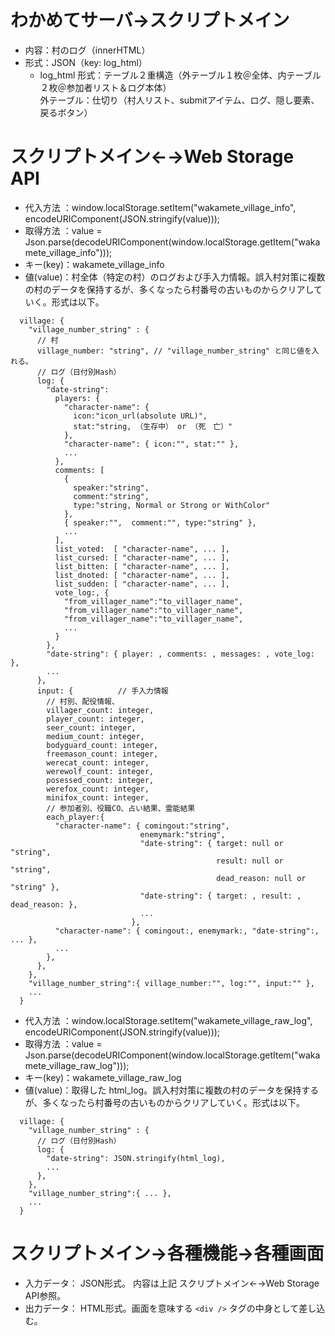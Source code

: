 # わかめてサーバ→スクリプトメイン

* 内容：村のログ（innerHTML）
* 形式：JSON（key: log_html）
    * log_html 形式：テーブル２重構造（外テーブル１枚＠全体、内テーブル２枚＠参加者リスト＆ログ本体）  
      外テーブル：仕切り（村人リスト、submitアイテム、ログ、隠し要素、戻るボタン）

# スクリプトメイン←→Web Storage API

* 代入方法 ：window.localStorage.setItem("wakamete_village_info", encodeURIComponent(JSON.stringify(value)));
* 取得方法 ：value = Json.parse(decodeURIComponent(window.localStorage.getItem("wakamete_village_info")));
* キー(key)：wakamete_village_info
* 値(value)：村全体（特定の村）のログおよび手入力情報。誤入村対策に複数の村のデータを保持するが、多くなったら村番号の古いものからクリアしていく。形式は以下。
```
  village: {
    "village_number_string" : {  
      // 村
      village_number: "string", // "village_number_string" と同じ値を入れる。
      // ログ（日付別Hash）
      log: {
        "date-string":
          players: {
            "character-name": {
              icon:"icon_url(absolute URL)", 
              stat:"string, （生存中） or （死　亡）" 
            },
            "character-name": { icon:"", stat:"" },
            ...
          },
          comments: [
            {
              speaker:"string",
              comment:"string",
              type:"string, Normal or Strong or WithColor"
            },
            { speaker:"",  comment:"", type:"string" },
            ...
          ],
          list_voted:  [ "character-name", ... ],
          list_cursed: [ "character-name", ... ],
          list_bitten: [ "character-name", ... ],
          list_dnoted: [ "character-name", ... ],
          list_sudden: [ "character-name", ... ],
          vote_log:, {
            "from_villager_name":"to_villager_name",
            "from_villager_name":"to_villager_name",
            "from_villager_name":"to_villager_name",
            ...
          }
        },
        "date-string": { player: , comments: , messages: , vote_log: },
        ...
      },    
      input: {			// 手入力情報
        // 村別、配役情報、
        villager_count: integer,
        player_count: integer,
        seer_count: integer,
        medium_count: integer,
        bodyguard_count: integer,
        freemason_count: integer,
        werecat_count: integer,
        werewolf_count: integer,
        posessed_count: integer,
        werefox_count: integer,
        minifox_count: integer,
        // 参加者別、役職CO、占い結果、霊能結果
        each_player:{
          "character-name": { comingout:"string",
                             enemymark:"string",
                             "date-string": { target: null or "string",
                                              result: null or "string",
                                              dead_reason: null or "string" },
                             "date-string": { target: , result: , dead_reason: },
                             ...
                           },
          "character-name": { comingout:, enemymark:, "date-string":, ... },
          ...
        },
      },    
    },
    "village_number_string":{ village_number:"", log:"", input:"" },
    ...
  }
```

* 代入方法 ：window.localStorage.setItem("wakamete_village_raw_log", encodeURIComponent(JSON.stringify(value)));
* 取得方法 ：value = Json.parse(decodeURIComponent(window.localStorage.getItem("wakamete_village_raw_log")));
* キー(key)：wakamete_village_raw_log
* 値(value)：取得した html_log。誤入村対策に複数の村のデータを保持するが、多くなったら村番号の古いものからクリアしていく。形式は以下。
```
  village: {
    "village_number_string" : {  
      // ログ（日付別Hash）
      log: {
        "date-string": JSON.stringify(html_log),
        ...
      },    
    },
    "village_number_string":{ ... },
    ...
  }
```

# スクリプトメイン→各種機能→各種画面

* 入力データ： JSON形式。 内容は上記 スクリプトメイン←→Web Storage API参照。
* 出力データ： HTML形式。画面を意味する `<div />` タグの中身として差し込む。
